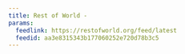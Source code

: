 ```yaml
---
title: Rest of World -
params:
  feedlink: https://restofworld.org/feed/latest
  feedid: aa3e8315343b177060252e720d78b3c5
---
```

